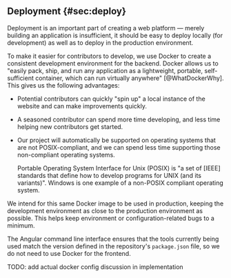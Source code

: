 ## Deployment {#sec:deploy}

Deployment is an important part of creating a web platform — merely building an application is insufficient, it should be easy to deploy locally (for development) as well as to deploy in the production environment.

To make it easier for contributors to develop, we use Docker to create a consistent development environment for the backend. Docker allows us to "easily pack, ship, and run any application as a lightweight, portable, self-sufficient container, which can run virtually anywhere" [@WhatDockerWhy]. This gives us the following advantages:

- Potential contributors can quickly "spin up" a local instance of the website and can make improvements quickly.
- A seasoned contributor can spend more time developing, and less time helping new contributors get started.
- Our project will automatically be supported on operating systems that are not POSIX-compliant, and we can spend less time supporting those non-compliant operating systems.

    Portable Operating System Interface for Unix (POSIX) is "a set of [IEEE] standards that define how to develop programs for UNIX (and its variants)". Windows is one example of a non-POSIX compliant operating system.

We intend for this same Docker image to be used in production, keeping the development environment as close to the production environment as possible. This helps keep environment or configuration-related bugs to a minimum.

The Angular command line interface ensures that the tools currently being used match the version defined in the repository's `package.json` file, so we do not need to use Docker for the frontend.

TODO: add actual docker config discussion in implementation
